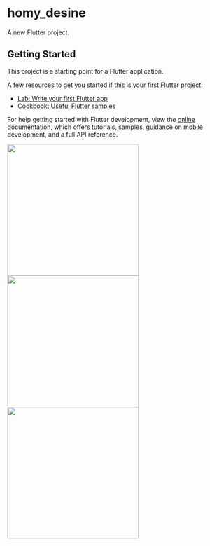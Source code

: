 # homy_desine

A new Flutter project.

## Getting Started

This project is a starting point for a Flutter application.

A few resources to get you started if this is your first Flutter project:

- [Lab: Write your first Flutter app](https://docs.flutter.dev/get-started/codelab)
- [Cookbook: Useful Flutter samples](https://docs.flutter.dev/cookbook)

For help getting started with Flutter development, view the
[online documentation](https://docs.flutter.dev/), which offers tutorials,
samples, guidance on mobile development, and a full API reference.


<div>
    <img src="https://github.com/saleh-dv20/store-hopping/assets/136103315/1cc1ebf7-ea42-41df-8893-380c8b6fd590" width="300"/>
    <img src="https://github.com/saleh-dv20/store-hopping/assets/136103315/38e02367-c217-465f-aeba-a99ffa88988b" width="300"/>
    <img src="https://github.com/saleh-dv20/store-hopping/assets/136103315/94331e69-4fc3-4cc0-b962-7bb2542da1d6" width="300"/>
</div>


